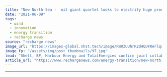 ```yaml
---
title: "New North Sea -  oil giant quartet looks to electrify huge production hubs"
date: "2021-06-09"
tags: 
  - wind
  - innovation
  - energy transition
  - recharge news
source: "recharge news"
image_url: "https://images-global.nhst.tech/image/RWRZUUhrR2d4QUFReFlqaG9RUmNRbk1kVFZLV0FCY09DQUhKM1pKVktRbz0=/nhst/binary/16389f6069865531f6747262e98703b3"
image_fp: "/assets/img/post_thumbnails/97.jpg"
lead: "Shell, BP, Harbour Energy and TotalEnergies confirm joint collaboration for high-level study of options"
article_url: "https://www.rechargenews.com/energy-transition/new-north-sea-oil-giant-quartet-looks-to-electrify-huge-production-hubs/2-1-1022417"
---
```


---

